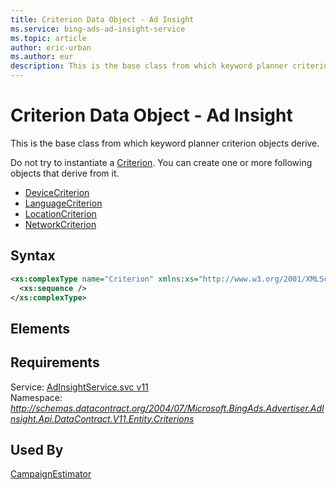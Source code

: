 ```yaml
---
title: Criterion Data Object - Ad Insight
ms.service: bing-ads-ad-insight-service
ms.topic: article
author: eric-urban
ms.author: eur
description: This is the base class from which keyword planner criterion objects derive.
---
```

# Criterion Data Object - Ad Insight
This is the base class from which keyword planner criterion objects derive. 

Do not try to instantiate a [Criterion](../ad-insight-service/criterion.md). You can create one or more following objects that derive from it.
- [DeviceCriterion](../ad-insight-service/devicecriterion.md)  
- [LanguageCriterion](../ad-insight-service/languagecriterion.md)  
- [LocationCriterion](../ad-insight-service/locationcriterion.md)  
- [NetworkCriterion](../ad-insight-service/networkcriterion.md)  

## Syntax
```xml
<xs:complexType name="Criterion" xmlns:xs="http://www.w3.org/2001/XMLSchema">
  <xs:sequence />
</xs:complexType>
```

## <a name="elements"></a>Elements

## Requirements
Service: [AdInsightService.svc v11](https://adinsight.api.bingads.microsoft.com/Api/Advertiser/AdInsight/v11/AdInsightService.svc)  
Namespace: *http://schemas.datacontract.org/2004/07/Microsoft.BingAds.Advertiser.AdInsight.Api.DataContract.V11.Entity.Criterions*  

## Used By
[CampaignEstimator](campaignestimator.md)  

